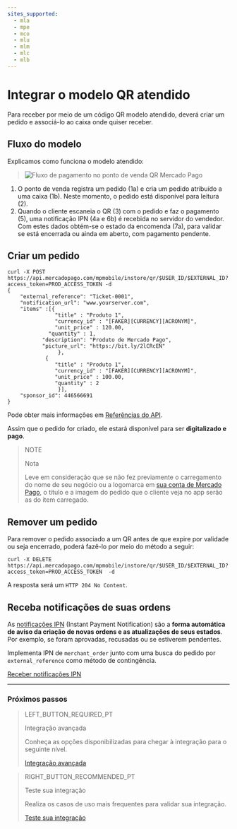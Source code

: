 ```yaml
---
sites_supported:
  - mla
  - mpe
  - mco
  - mlu
  - mlm
  - mlc
  - mlb
---
```


#  Integrar o modelo QR atendido

Para receber por meio de um código QR modelo atendido, deverá criar um pedido e associá-lo ao caixa onde quiser receber. 

## Fluxo do modelo

Explicamos como funciona o modelo atendido:

>![Fluxo de pagamento no ponto de venda QR Mercado Pago](/images/qr-user-flow.pt.png)

<span></span>

1. O ponto de venda registra um pedido (1a) e cria um pedido atribuído a uma caixa (1b). Neste momento, o pedido está disponível para leitura (2).
2. Quando o cliente escaneia o QR (3) com o pedido e faz o pagamento (5), uma notificação IPN (4a e 6b) é recebida no servidor do vendedor. Com estes dados obtém-se o estado da encomenda (7a), para validar se está encerrada ou ainda em aberto, com pagamento pendente.

## Criar um pedido

```curl
curl -X POST 
https://api.mercadopago.com/mpmobile/instore/qr/$USER_ID/$EXTERNAL_ID?access_token=PROD_ACCESS_TOKEN -d
{
    "external_reference": "Ticket-0001",
    "notification_url": "www.yourserver.com",
    "items" :[{
    		   "title" : "Produto 1",
    		   "currency_id" : "[FAKER][CURRENCY][ACRONYM]",
    		   "unit_price" : 120.00,
    	     "quantity" : 1,
           "description": "Produto de Mercado Pago",
           "picture_url": "https://bit.ly/2lCRcEN"
    		    },
            {
    		   "title" : "Produto 1",
    		   "currency_id" : "[FAKER][CURRENCY][ACRONYM]",
    		   "unit_price" : 100.00,
    		   "quantity" : 2
    		    }],
    "sponsor_id": 446566691
}
```
Pode obter mais informações em [Referências do API](https://www.mercadopago.com.br/developers/pt/reference/instore_orders/_mpmobile_instore_qr_user_id_external_id/post/).

Assim que o pedido for criado, ele estará disponível para ser **digitalizado e pago**.

> NOTE
>
> Nota
>
> Leve em consideração que se não fez previamente o carregamento do nome de seu negócio ou a logomarca em [sua conta de Mercado Pago](https://www.mercadopago.com.br/settings/account), o título e a imagem do pedido que o cliente veja no app serão as do item carregado. 

## Remover um pedido

Para remover o pedido associado a um QR antes de que expire por validade ou seja encerrado, poderá fazê-lo por meio do método a seguir: 

```curl
curl -X DELETE https://api.mercadopago.com/mpmobile/instore/qr/$USER_ID/$EXTERNAL_ID?access_token=PROD_ACCESS_TOKEN  -d 
```
A resposta será um `HTTP 204 No Content`.

## Receba notificações de suas ordens 

As [notificações IPN](https://www.mercadopago.com.br/developers/pt/guides/notifications/ipn/) (Instant Payment Notification) são a **forma automática de aviso da criação de novas ordens e as atualizações de seus estados**. Por exemplo, se foram aprovadas, recusadas ou se estiverem pendentes. 

Implementa IPN de `merchant_order` junto com uma busca do pedido por `external_reference` como método de contingência.

<a href="https://www.mercadopago.com.ar/developers/pt/guides/notifications/ipn/" target="_blank"> Receber notificações IPN </a>

---
### Próximos passos


> LEFT_BUTTON_REQUIRED_PT
>
> Integração avançada
>
> Conheça as opções disponibilizadas para chegar à integração para o seguinte nível.
>
> [Integração avançada](https://www.mercadopago.com.br/developers/pt/guides/qr-code/advanced-integration/)


> RIGHT_BUTTON_RECOMMENDED_PT
>
> Teste sua integração
>
> Realiza os casos de uso mais frequentes para validar sua integração.
>
> [Teste sua integração](https://www.mercadopago.com.br/developers/pt/guides/qr-code/integration-test/)
